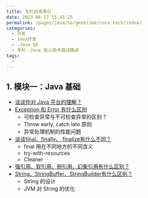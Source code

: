 ```yaml
---
title: 专栏目录索引
date: 2023-06-17 15:43:25
permalink: /pages/java/se/geektime/core-tech/index/
categories:
  - 开发
  - Java开发
  - .Java SE
  - 专栏：Java 核心技术面试精讲
tags:
  - 
---
```


## 1. 模块一：Java 基础

- [谈谈你对 Java 平台的理解？](/pages/java/se/geektime/core-tech/javabasic/#_1-谈谈你对-java-平台的理解)
- [Exception 和 Error 有什么区别](/pages/java/se/geektime/core-tech/javabasic/#_2-exception-和-error-有什么区别)
  - 可检查异常与不可检查异常的区别？
  - Throw early, catch late 原则
  - 异常处理机制的性能问题
- [谈谈final、finally、 finalize有什么不同？](/pages/java/se/geektime/core-tech/javabasic/#_3-谈谈final、finally、finalize有什么不同)
  - final 用在不同地方的不同含义
  - try-with-resources
  - Cleaner
- [强引用、软引用、弱引用、幻象引用有什么区别？](/pages/java/se/geektime/core-tech/javabasic/#_4-强引用、软引用、弱引用、幻象引用有什么区别)
- [String、StringBuffer、StringBuilder有什么区别？](/pages/java/se/geektime/core-tech/javabasic02/#_1-String、StringBuffer、StringBuilder有什么区别)
  - String 的设计
  - JVM 对 String 的优化
